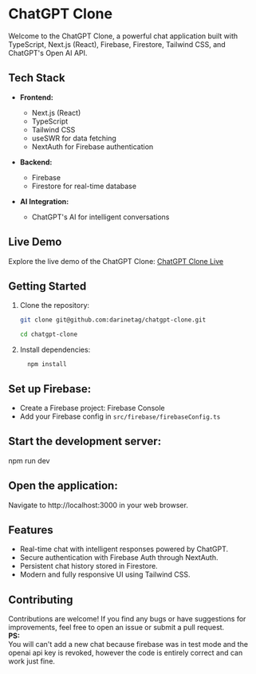 # ChatGPT Clone

Welcome to the ChatGPT Clone, a powerful chat application built with TypeScript, Next.js (React), Firebase, Firestore, Tailwind CSS, and ChatGPT's Open AI API.

## Tech Stack

- **Frontend:**
  - Next.js (React)
  - TypeScript
  - Tailwind CSS
  - useSWR for data fetching
  - NextAuth for Firebase authentication
  
- **Backend:**
  - Firebase
  - Firestore for real-time database
  
- **AI Integration:**
  - ChatGPT's AI for intelligent conversations

## Live Demo

Explore the live demo of the ChatGPT Clone: [ChatGPT Clone Live](https://chatgpt-delta-vert.vercel.app/)

## Getting Started

1. Clone the repository:

   ```bash
   git clone git@github.com:darinetag/chatgpt-clone.git  

   cd chatgpt-clone 

 2. Install dependencies:<br>

          npm install 

## Set up Firebase:
- Create a Firebase project: Firebase Console
- Add your Firebase config in `src/firebase/firebaseConfig.ts`

## Start the development server:
npm run dev

## Open the application:
Navigate to http://localhost:3000 in your web browser.

## Features
- Real-time chat with intelligent responses powered by ChatGPT.
- Secure authentication with Firebase Auth through NextAuth.
- Persistent chat history stored in Firestore.
- Modern and fully responsive UI using Tailwind CSS.
## Contributing
Contributions are welcome! If you find any bugs or have suggestions for improvements, feel free to open an issue or submit a pull request.<br>
<b>PS:</b><br>
You will can't add a new chat because firebase was in test mode and the openai api key is revoked, however the code is entirely correct and can work just fine.
